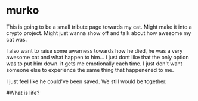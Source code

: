 # murko

This is going to be a small tribute page towards my cat.
Might make it into a crypto project.
Might just wanna show off and talk about how awesome my cat was.

I also want to raise some awarness towards how he died, he was a very awesome cat and what happen to him... i just dont like that the only option was to put him down. it gets me emotionally each time. I just don't want someone else to experience the same thing that happenened to me.

I just feel like he could've been saved. We still would be together.

#What is life?